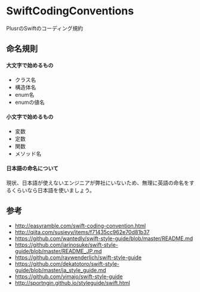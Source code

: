 # SwiftCodingConventions
PlusrのSwiftのコーディング規約

## 命名規則

#### 大文字で始めるもの

- クラス名
- 構造体名
- enum名
- enumの値名

#### 小文字で始めるもの

- 変数
- 定数
- 関数
- メソッド名

#### 日本語の命名について

現状、日本語が使えないエンジニアが弊社にいないため、無理に英語の命名をするくらいなら日本語を使いましょう。

## 参考

- http://easyramble.com/swift-coding-convention.html
- http://qiita.com/susieyy/items/f71435cc962e70d81b37
- https://github.com/wantedly/swift-style-guide/blob/master/README.md
- https://github.com/jarinosuke/swift-style-guide/blob/master/README_JP.md
- https://github.com/raywenderlich/swift-style-guide
- https://github.com/dekatotoro/swift-style-guide/blob/master/ja_style_guide.md
- https://github.com/yimajo/swift-style-guide
- http://sportngin.github.io/styleguide/swift.html

